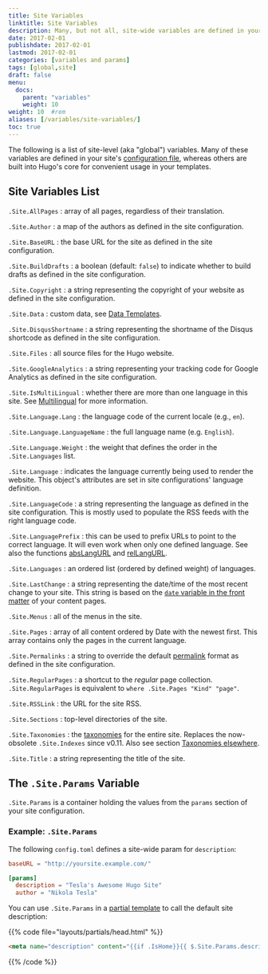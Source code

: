 ```yaml
---
title: Site Variables
linktitle: Site Variables
description: Many, but not all, site-wide variables are defined in your site's configuration. However, Hugo provides a number of built-in variables for convenient access to global values in your templates.
date: 2017-02-01
publishdate: 2017-02-01
lastmod: 2017-02-01
categories: [variables and params]
tags: [global,site]
draft: false
menu:
  docs:
    parent: "variables"
    weight: 10
weight: 10	#rem
aliases: [/variables/site-variables/]
toc: true
---
```


The following is a list of site-level (aka "global") variables. Many of these variables are defined in your site's [configuration file][config], whereas others are built into Hugo's core for convenient usage in your templates.

## Site Variables List

`.Site.AllPages`
: array of all pages, regardless of their translation.

`.Site.Author`
: a map of the authors as defined in the site configuration.

`.Site.BaseURL`
: the base URL for the site as defined in the site configuration.

`.Site.BuildDrafts`
: a boolean (default: `false`) to indicate whether to build drafts as defined in the site configuration.

`.Site.Copyright`
: a string representing the copyright of your website as defined in the site configuration.

`.Site.Data`
: custom data, see [Data Templates](/templates/data-templates/).

`.Site.DisqusShortname`
: a string representing the shortname of the Disqus shortcode as defined in the site configuration.

`.Site.Files`
: all source files for the Hugo website.

`.Site.GoogleAnalytics`
: a string representing your tracking code for Google Analytics as defined in the site configuration.

`.Site.IsMultiLingual`
: whether there are more than one language in this site. See [Multilingual](/content-management/multilingual/) for more information.

`.Site.Language.Lang`
: the language code of the current locale (e.g., `en`).

`.Site.Language.LanguageName`
: the full language name (e.g. `English`).

`.Site.Language.Weight`
: the weight that defines the order in the `.Site.Languages` list.

`.Site.Language`
: indicates the language currently being used to render the website. This object's attributes are set in site configurations' language definition.

`.Site.LanguageCode`
: a string representing the language as defined in the site configuration. This is mostly used to populate the RSS feeds with the right language code.

`.Site.LanguagePrefix`
: this can be used to prefix URLs to point to the correct language. It will even work when only one defined language. See also the functions [absLangURL](/functions/abslangurl/) and [relLangURL](/functions/rellangurl).

`.Site.Languages`
: an ordered list (ordered by defined weight) of languages.

`.Site.LastChange`
: a string representing the date/time of the most recent change to your site. This string is based on the [`date` variable in the front matter](/content-management/front-matter) of your content pages.

`.Site.Menus`
: all of the menus in the site.

`.Site.Pages`
: array of all content ordered by Date with the newest first. This array contains only the pages in the current language.

`.Site.Permalinks`
: a string to override the default [permalink](/content-management/urls/) format as defined in the site configuration.

`.Site.RegularPages`
: a shortcut to the *regular* page collection. `.Site.RegularPages` is equivalent to `where .Site.Pages "Kind" "page"`.

`.Site.RSSLink`
: the URL for the site RSS.

`.Site.Sections`
: top-level directories of the site.

`.Site.Taxonomies`
: the [taxonomies](/taxonomies/usage/) for the entire site.  Replaces the now-obsolete `.Site.Indexes` since v0.11. Also see section [Taxonomies elsewhere](#taxonomies-elsewhere).

`.Site.Title`
: a string representing the title of the site.

## The `.Site.Params` Variable

`.Site.Params` is a container holding the values from the `params` section of your site configuration.

### Example: `.Site.Params`

The following `config.toml` defines a site-wide param for `description`:

```toml
baseURL = "http://yoursite.example.com/"

[params]
  description = "Tesla's Awesome Hugo Site"
  author = "Nikola Tesla"
```

You can use `.Site.Params` in a [partial template](/templates/partials/) to call the default site description:

{{% code file="layouts/partials/head.html" %}}
```html
<meta name="description" content="{{if .IsHome}}{{ $.Site.Params.description }}{{else}}{{.Description}}{{end}}" />
```
{{% /code %}}

[config]: /getting-started/configuration/